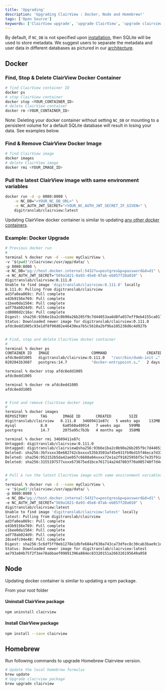 ```yaml
---
title: 'Upgrading'
description: 'Upgrading ClairView : Docker, Node and Homebrew!'
tags: ['Open Source']
keywords: ['ClairView upgrade', 'upgrade ClairView', 'upgrade clairview']
---
```


By default, if `NC_DB` is not specified upon [installation](/getting-started/self-hosted/installation/auto-upstall), then SQLite will be used to store metadata. We suggest users to separate the metadata and user data in different databases as pictured in our [architecture](/engineering/architecture). 

## Docker

### Find, Stop & Delete ClairView Docker Container 

```bash
# find ClairView container ID
docker ps
# stop ClairView container
docker stop <YOUR_CONTAINER_ID>
# delete ClairView container
docker rm <YOUR_CONTAINER_ID>
```

Note: Deleting your docker container without setting `NC_DB` or mounting to a persistent volume for a default SQLite database will result in losing your data. See examples below.

### Find & Remove ClairView Docker Image

```bash
# find ClairView image
docker images
# delete ClairView image
docker rmi <YOUR_IMAGE_ID>
```

### Pull the latest ClairView image with same environment variables

```bash
docker run -d -p 8080:8080 \
    -e NC_DB="<YOUR_NC_DB_URL>" \
    -e NC_AUTH_JWT_SECRET="<YOUR_NC_AUTH_JWT_SECRET_IF_GIVEN>" \
    digitranslab/clairview:latest
```

Updating ClairView docker container is similar to updating [any other docker containers](https://www.whitesourcesoftware.com/free-developer-tools/blog/update-docker-images/).
 
### Example: Docker Upgrade

```bash
# Previous docker run
#
terminal % docker run -d --name myClairView \
-v "$(pwd)"/clairview:/usr/app/data/ \
-p 8080:8080 \
-e NC_DB="pg://host.docker.internal:5432?u=postgres&p=password&d=d1" \
-e NC_AUTH_JWT_SECRET="569a1821-0a93-45e8-87ab-eb857f20a010" \
digitranslab/clairview:0.111.0
Unable to find image 'digitranslab/clairview:0.111.0' locally
0.111.0: Pulling from digitranslab/clairview
ad3fa0ea069c: Pull complete 
e43b9156e769: Pull complete 
c1bee0da1504: Pull complete 
adf78ab024d9: Pull complete 
cd8000d2c16a: Pull complete 
Digest: sha256:93b6e1ba2c0b90a26b205f9c7d44053aa6d8fa037eff9eb4155ca017f6c9bed4
Status: Downloaded newer image for digitranslab/clairview:0.111.0
afdc8edd1005c93e1df8f90d02e46430ea7b5c5610a2bf9ba105238d6c4d927b


# Find, stop and delete ClairView docker container
#
terminal % docker ps
CONTAINER ID   IMAGE                   COMMAND                  CREATED          STATUS                 PORTS                    NAMES
afdc8edd1005   digitranslab/clairview:0.111.0   "/usr/bin/dumb-init …"   18 seconds ago   Up 18 seconds          0.0.0.0:8080->8080/tcp   myClairView
0202041b3607   postgres:14.7           "docker-entrypoint.s…"   2 days ago       Up 8 hours (healthy)   0.0.0.0:5432->5432/tcp   scripts_pg147_1

terminal % docker stop afdc8edd1005
afdc8edd1005

terminal % docker rm afdc8edd1005
afdc8edd1005


# Find and remove ClairView docker image
#
terminal % docker images
REPOSITORY      TAG       IMAGE ID       CREATED        SIZE
digitranslab/clairview   0.111.0   34609411e87c   5 weeks ago    132MB
mysql           8.0       6a0560a40914   7 weeks ago    599MB
postgres        14.7      2075a95c7b3b   4 months ago   358MB

terminal % docker rmi 34609411e87c
Untagged: digitranslab/clairview:0.111.0
Untagged: digitranslab/clairview@sha256:93b6e1ba2c0b90a26b205f9c7d44053aa6d8fa037eff9eb4155ca017f6c9bed4
Deleted: sha256:3bfxxxx38e682742cbxxxx535b3503af45e931fb9bd15f46eca7d33cf4c54d72
Deleted: sha256:952152b5da42ae057c6688a04xxxx72e1a2f91825956f5c7e35f91d5b285d4d8
Deleted: sha256:3155197577xxxx673675ed1bce761714a24d7803f70a905740f7d4c248cxxxxx


# Pull & run the latest ClairView image with same environment variables as before
#
terminal % docker run -d --name myClairView \
-v "$(pwd)"/clairview:/usr/app/data/ \
-p 8080:8080 \
-e NC_DB="pg://host.docker.internal:5432?u=postgres&p=password&d=d1" \
-e NC_AUTH_JWT_SECRET="569a1821-0a93-45e8-87ab-eb857f20a010" \
digitranslab/clairview:latest
Unable to find image 'digitranslab/clairview:latest' locally
latest: Pulling from digitranslab/clairview
ad3fa0ea069c: Pull complete 
e43b9156e769: Pull complete 
c1bee0da1504: Pull complete 
adf78ab024d9: Pull complete 
28ce4fc94e48: Pull complete 
Digest: sha256:5c6df5ff0eb1278e1dbfe684af630a743ca73dfec8c30cab3bae9c1d0d640287
Status: Downloaded newer image for digitranslab/clairview:latest
ae793a04b75f2f3ee78abbaef09891396a884ec83320151a266326195649a058


```


## Node 

Updating docker container is similar to updating a npm package.

From your root folder 

#### Uninstall ClairView package

```bash
npm uninstall clairview
```
#### Install ClairView package

```bash
npm install --save clairview
```

## Homebrew

Run following commands to upgrade Homebrew Clairview version.

```bash
# Update the local homebrew formulas
brew update
# Upgrade clairview package
brew upgrade clairview
```


